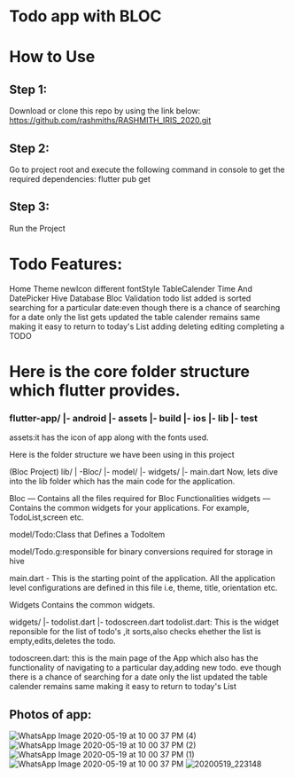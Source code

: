 # Todo app with BLOC

# How to Use 

## Step 1: 
Download or clone this repo by using the link below: https://github.com/rashmiths/RASHMITH_IRIS_2020.git 

## Step 2: 
Go to project root and execute the following command in console to get the required dependencies:
flutter pub get 

## Step 3: 
Run the Project


# Todo Features:

Home 
Theme 
newIcon 
different fontStyle
TableCalender 
Time And DatePicker 
Hive Database Bloc
Validation 
todo list added is sorted 
searching for a particular date:even though there is a chance of searching for a date only the list gets updated the table calender remains same making it easy to return to today's List adding deleting editing completing a TODO 

# Here is the core folder structure which flutter provides. 

### flutter-app/ |- android |- assets |- build |- ios |- lib |- test 

assets:it has the icon of app along with the fonts used. 

Here is the folder structure we have been using in this project

(Bloc Project) lib/ | -Bloc/ |- model/ |- widgets/ |- main.dart
Now, lets dive into the lib folder which has the main code for the application.

Bloc — Contains all the files required for Bloc Functionalities widgets — Contains the common widgets for your applications. 
For example, TodoList,screen etc.

model/Todo:Class that Defines a TodoItem 

model/Todo.g:responsible for binary conversions required for storage in hive 

main.dart - This is the starting point of the application. All the application level configurations are defined in this file i.e, theme, title, orientation etc.

Widgets Contains the common widgets. 

widgets/ |- todolist.dart |- todoscreen.dart todolist.dart: This is the widget reponsible for the list of todo's ,it sorts,also checks ehether the list is empty,edits,deletes the todo.

todoscreen.dart: this is the main page of the App which also has the functionality of navigating to a particular day,adding new todo. eve though there is a chance of searching for a date only the list updated the table calender remains same making it easy to return to today's List


## Photos of app:  

![WhatsApp Image 2020-05-19 at 10 00 37 PM (4)](https://user-images.githubusercontent.com/54366663/82353582-46285980-9a1d-11ea-9701-0fce9a53e90e.jpeg) 
![WhatsApp Image 2020-05-19 at 10 00 37 PM (2)](https://user-images.githubusercontent.com/54366663/82353834-97d0e400-9a1d-11ea-8ebb-c2d69f0e5de8.jpeg) 
![WhatsApp Image 2020-05-19 at 10 00 37 PM (1)](https://user-images.githubusercontent.com/54366663/82353852-9e5f5b80-9a1d-11ea-972a-eda6c5cc2132.jpeg) 
![WhatsApp Image 2020-05-19 at 10 00 37 PM](https://user-images.githubusercontent.com/54366663/82353893-acad7780-9a1d-11ea-8bd2-e7f1d7744598.jpeg) 
![20200519_223148](https://user-images.githubusercontent.com/54366663/82356050-b2588c80-9a20-11ea-803f-7aaf35b0a364.gif)
